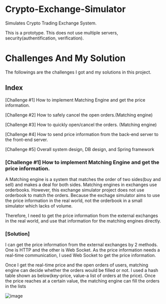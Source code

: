 # Crypto-Exchange-Simulator

Simulates Crypto Trading Exchange System.

This is a prototype. This does not use multiple servers, security(authentification, verification).


# Challenges And My Solution

The followings are the challenges I got and my solutions in this project.

## Index

[Challenge #1] How to implement Matching Engine and get the price information.

[Challenge #2] How to safely cancel the open orders.(Matching engine)

[Challenge #3] How to quickly open/cancel the orders. (Matching engine)

[Challenge #4] How to send price information from the back-end server to the front-end server.

[Challenge #5] Overall system design, DB design, and Spring framework

### [Challenge #1] How to implement Matching Engine and get the price information.

  A Matching engine is a system that matches the order of two sides(buy and sell) and makes a deal for both sides. Matching engines in exchanges use orderbooks.
However, this exchange simulator project does not use orderbook to match the orders. Because the exchage simulator aims to use the price information in the real world, not the orderbook in a small simulator which lacks of volume.

  Therefore, I need to get the price information from the external exchanges in the real world, and use that information for the matching engines directly.


### [Solution]

  I can get the price information from the external exchanges by 2 methods. One is HTTP and the other is Web Socket. As the price information needs a real-time communication, I used Web Socket to get the price information.

  Once I get the real-time price and the open orders of users, matching engine can decide whether the orders would be filled or not. I used a hash table shown as below(key-price, value-a list of orders at the price). Once the price reaches at a certain value, the matching engine can fill the orders in the lists

![image](https://user-images.githubusercontent.com/63962555/156719744-2a905259-ba83-48f7-bb6a-433404745456.png)

